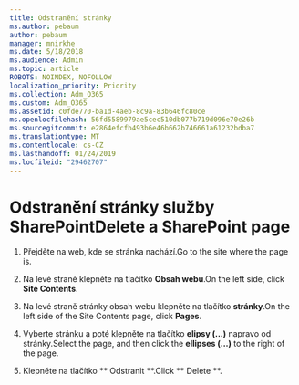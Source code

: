 ```yaml
---
title: Odstranění stránky
ms.author: pebaum
author: pebaum
manager: mnirkhe
ms.date: 5/18/2018
ms.audience: Admin
ms.topic: article
ROBOTS: NOINDEX, NOFOLLOW
localization_priority: Priority
ms.collection: Adm_O365
ms.custom: Adm_O365
ms.assetid: c0fde770-ba1d-4aeb-8c9a-83b646fc80ce
ms.openlocfilehash: 56fd5589979ae5cec510db077b719d096e70e26b
ms.sourcegitcommit: e2864efcfb493b6e46b662b746661a61232bdba7
ms.translationtype: MT
ms.contentlocale: cs-CZ
ms.lasthandoff: 01/24/2019
ms.locfileid: "29462707"
---
```

# <a name="delete-a-sharepoint-page"></a><span data-ttu-id="d4db2-102">Odstranění stránky služby SharePoint</span><span class="sxs-lookup"><span data-stu-id="d4db2-102">Delete a SharePoint page</span></span>

1. <span data-ttu-id="d4db2-103">Přejděte na web, kde se stránka nachází.</span><span class="sxs-lookup"><span data-stu-id="d4db2-103">Go to the site where the page is.</span></span>
    
2. <span data-ttu-id="d4db2-104">Na levé straně klepněte na tlačítko **Obsah webu**.</span><span class="sxs-lookup"><span data-stu-id="d4db2-104">On the left side, click **Site Contents**.</span></span> 
    
3. <span data-ttu-id="d4db2-105">Na levé straně stránky obsah webu klepněte na tlačítko **stránky**.</span><span class="sxs-lookup"><span data-stu-id="d4db2-105">On the left side of the Site Contents page, click **Pages**.</span></span> 
    
4. <span data-ttu-id="d4db2-106">Vyberte stránku a poté klepněte na tlačítko **elipsy (...)** napravo od stránky.</span><span class="sxs-lookup"><span data-stu-id="d4db2-106">Select the page, and then click the **ellipses (...)** to the right of the page.</span></span> 
    
5. <span data-ttu-id="d4db2-107">Klepněte na tlačítko \*\* Odstranit \*\*.</span><span class="sxs-lookup"><span data-stu-id="d4db2-107">Click \*\* Delete \*\*.</span></span> 
    

